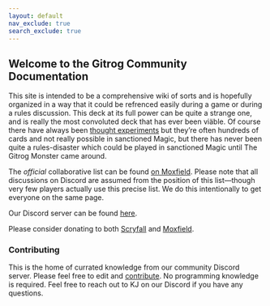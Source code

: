 ```yaml
---
layout: default
nav_exclude: true
search_exclude: true
---
```


## Welcome to the Gitrog Community Documentation

This site is intended to be a comprehensive wiki of sorts and is hopefully organized in a way that it could be refrenced easily during a game or during a rules discussion. This deck at its full power can be quite a strange one, and is really the most convoluted deck that has ever been viäble. Of course there have always been [thought experiments](https://www.mtgsalvation.com/forums/magic-fundamentals/magic-general/615089-most-turn-1-damage-in-a-deck-with-no-infinite) but they’re often hundreds of cards and not really possible in sanctioned Magic, but there has never been quite a rules-disaster which could be played in sanctioned Magic until The Gitrog Monster came around.

The *official* collaborative list can be found [on Moxfield](https://www.moxfield.com/decks/4fbiNVFpr0edHL5Y3IKecg). Please note that all discussions on Discord are assumed from the position of this list—though very few players actually use this precise list. We do this intentionally to get everyone on the same page.

Our Discord server can be found [here](https://discord.gg/4EgSfKX).

Please consider donating to both [Scryfall](https://scryfall.com/donate) and [Moxfield](https://www.patreon.com/moxfield).

### Contributing

This is the home of currated knowledge from our community Discord server. Please feel free to edit and [contribute](https://github.com/TheGitrogServer/thegitrogserver.github.io/discussions). No programming knowledge is required. Feel free to reach out to KJ on our Discord if you have any questions.
